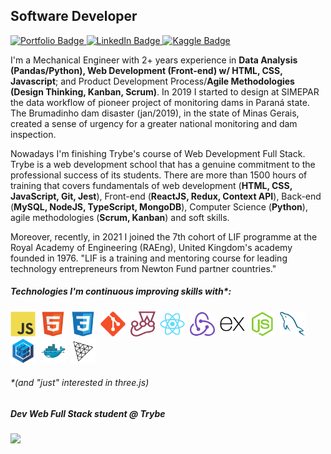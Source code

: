 ## Software Developer

<div id="badges">
  <a href="https://arturovaine.github.io/portfolio/" target="_blank">
    <img src="https://img.shields.io/badge/Portfolio-navy?style=for-the-badge&logo=Github&logoColor=white" alt="Portfolio Badge"/>
  </a>
   <a href="https://www.linkedin.com/in/arturovaine/" target="_blank">
    <img src="https://img.shields.io/badge/LinkedIn-blue?style=for-the-badge&logo=linkedin&logoColor=white" alt="LinkedIn Badge"/>
  </a>
  <a href="https://www.kaggle.com/arturovainecwb" target="_blank">
    <img src="https://img.shields.io/badge/Kaggle-blue?style=for-the-badge&logo=kaggle&logoColor=white" alt="Kaggle Badge"/>
  </a>
</div>

<!--
[![GitHub Streak](http://github-readme-streak-stats.herokuapp.com?user=samuelfuchs&theme=dark&background=000000)](https://git.io/streak-stats)
[![Top Langs](https://github-readme-stats.vercel.app/api/top-langs/?username=samuelfuchs&layout=compact&theme=vision-friendly-dark)](https://github.com/anuraghazra/github-readme-stats)
-->

I'm a Mechanical Engineer with 2+ years experience in <b>Data Analysis (Pandas/Python), Web Development (Front-end) w/ HTML, CSS, Javascript</b>; and Product Development Process/<b>Agile Methodologies (Design Thinking, Kanban, Scrum)</b>. In 2019 I started to design at SIMEPAR the data workflow of pioneer project of monitoring dams in Paraná state. The Brumadinho dam disaster (jan/2019), in the state of Minas Gerais, created a sense of urgency for a greater national monitoring and dam inspection.

Nowadays I'm finishing Trybe's course of Web Development Full Stack. Trybe is a web development school that has a genuine commitment to the professional success of its students. There are more than 1500 hours of training that covers fundamentals of web development (<b>HTML, CSS, JavaScript, Git, Jest</b>), Front-end (<b>ReactJS, Redux, Context API</b>), Back-end (<b>MySQL, NodeJS, TypeScript, MongoDB</b>), Computer Science (<b>Python</b>), agile methodologies (<b>Scrum, Kanban</b>) and soft skills.

Moreover, recently, in 2021 I joined the 7th cohort of LIF programme at the Royal Academy of Engineering (RAEng), United Kingdom's academy founded in 1976. "LIF is a training and mentoring course for leading technology entrepreneurs from Newton Fund partner countries."


##### Technologies I'm continuous improving skills with*:

<div>
  <img src="https://github.com/devicons/devicon/blob/master/icons/javascript/javascript-original.svg" title="JavaScript" alt="JavaScript" width="40" height="40"/>&nbsp;
  <img src="https://github.com/devicons/devicon/blob/master/icons/html5/html5-original.svg" title="HTML5" alt="HTML" width="40" height="40"/>&nbsp;
  <img src="https://github.com/devicons/devicon/blob/master/icons/css3/css3-original.svg"  title="CSS3" alt="CSS" width="40" height="40"/>&nbsp;
  <img src="https://github.com/devicons/devicon/blob/master/icons/git/git-original.svg" title="Git" alt="Git" width="40" height="40"/>&nbsp;
  <img src="https://github.com/devicons/devicon/blob/master/icons/jest/jest-plain.svg" title="Jest" alt="Jest" width="40" height="40"/>&nbsp;
   <img src="https://github.com/devicons/devicon/blob/master/icons/react/react-original.svg" title="React" alt="React" width="40" height="40"/>&nbsp;
  <img src="https://github.com/devicons/devicon/blob/master/icons/redux/redux-original.svg" title="Redux" alt="Redux " width="40" height="40"/>&nbsp;
  <img src="https://github.com/devicons/devicon/blob/master/icons/express/express-original.svg" title="Express" alt="Express" width="40" height="40"/>&nbsp;
  <img src="https://github.com/devicons/devicon/blob/master/icons/nodejs/nodejs-original.svg" title="NodeJS" alt="NodeJS" width="40" height="40"/>&nbsp;
  <img src="https://github.com/devicons/devicon/blob/master/icons/mysql/mysql-plain.svg" title="MySQL" alt="MySQL" width="40" height="40"/>&nbsp;
  <img src="https://github.com/devicons/devicon/blob/master/icons/sequelize/sequelize-original.svg" title="Sequelize" alt="Sequelize" width="40" height="40"/>&nbsp;
  <img src="https://github.com/devicons/devicon/blob/master/icons/docker/docker-original.svg" title="Docker" alt="Docker" width="40" height="40"/>&nbsp;
  <img src="https://github.com/devicons/devicon/blob/master/icons/threejs/threejs-original.svg" title="three.js" alt="three.js" width="40" height="40"/>&nbsp;
<br/>

###### *(and "just" interested in three.js)
</div>


##### Dev Web Full Stack student @ Trybe
<a href="https://www.betrybe.com/" alt="Trybe" rel="nofollow"><img align="left" src="https://theme.zdassets.com/theme_assets/9633455/9814df697eaf49815d7df109110815ff887b3457.png" style="width:80px;"></a><br><br>
<br>
<!--
![codewars](https://www.codewars.com/users/arturovaine/badges/small)
-->
